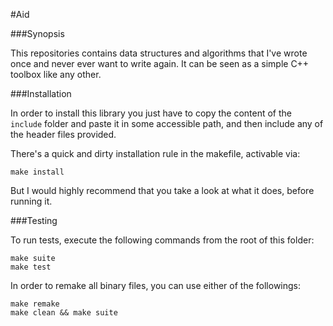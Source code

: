 #Aid

###Synopsis

This repositories contains data structures and algorithms that I've wrote once and never ever want to write again.
It can be seen as a simple C++ toolbox like any other.

###Installation

In order to install this library you just have to copy the content of the `include` folder and paste it in some accessible path, and then include any of the header files provided.

There's a quick and dirty installation rule in the makefile, activable via:

```
make install
```

But I would highly recommend that you take a look at what it does, before running it.

###Testing

To run tests, execute the following commands from the root of this folder:

```
make suite
make test
```

In order to remake all binary files, you can use either of the followings:

```
make remake
make clean && make suite
```
